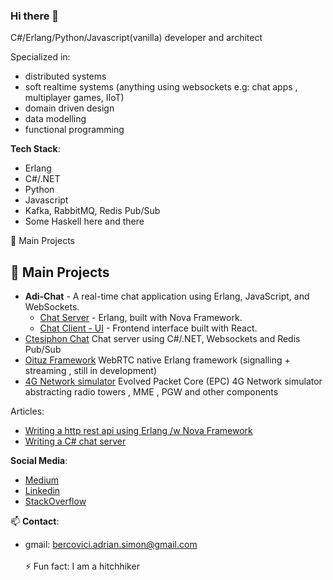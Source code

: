 ### Hi there 👋
C#/Erlang/Python/Javascript(vanilla) developer and architect

Specialized in:
- distributed systems
- soft realtime systems (anything using websockets e.g: chat apps , multiplayer games, IIoT)
- domain driven design
- data modelling
- functional programming

**Tech Stack**:
  - Erlang
  - C#/.NET
  - Python
  - Javascript
  - Kafka, RabbitMQ, Redis Pub/Sub
  - Some Haskell here and there 

🔭 Main Projects
 ## 🔭 Main Projects
- **Adi-Chat** - A real-time chat application using Erlang, JavaScript, and WebSockets.
  - [Chat Server](https://github.com/sanzor/NovaWebsocketServer) - Erlang, built with Nova Framework.
  - [Chat Client - UI](https://github.com/sanzor/Adi-Chat-UI-React) - Frontend interface built with React.
- [Ctesiphon Chat](https://github.com/sanzor/Ctesiphon) Chat server using C#/.NET, Websockets and Redis Pub/Sub
- [Oituz Framework](https://github.com/Oituz/Signalling) WebRTC native Erlang framework (signalling + streaming , still in development)
- [4G Network simulator](https://github.com/sanzor/4G-Network-Evolved-Packet-Core) Evolved Packet Core (EPC) 4G Network simulator abstracting radio towers , MME , PGW and other components

Articles:
- [Writing a http rest api using Erlang /w Nova Framework](https://bercovici-adrian-simon.medium.com/building-an-erlang-web-api-using-nova-framework-and-redis-141edf170ef7) 
- [Writing a C# chat server](https://bercovici-adrian-simon.medium.com/ctesiphon-chat-application-using-net-redis-pub-sub-and-websockets-bd12b8032f8b)


**Social Media**:
- [Medium](https://bercovici-adrian-simon.medium.com/)
- [Linkedin](https://www.linkedin.com/in/adrian-bercovici-8799b218/)
- [StackOverflow]( https://stackoverflow.com/users/1913744/bercovici-adrian)

  
📫 **Contact**: 
- gmail: bercovici.adrian.simon@gmail.com\
  <br>
 ⚡ Fun fact: I am a hitchhiker 

